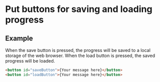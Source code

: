 Put buttons for saving and loading progress
================================================================================

Example
--------------------------------------------------------------------------------

When the save button is pressed, the progress will be saved to a local storage
of the web browser.
When the load button is pressed, the saved progress will be loaded.

```html
<button id="saveButton">{Your message here}</button>
<button id="loadButton">{Your message here}</button>
```
